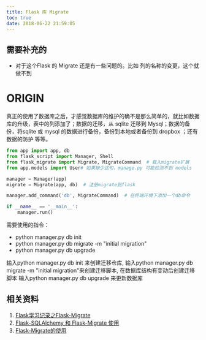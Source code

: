 ```yaml
---
title: Flask 库 Migrate
toc: true
date: 2018-06-22 21:59:05
---
```

## 需要补充的
- 对于这个Flask 的 Migrate 还是有一些问题的。比如 列的名称的变更，这个就做不到


# ORIGIN
真正的使用了数据库之后，才感觉数据库的维护的确不是那么简单的，就比如数据库的升级，表中的列添加了；数据的迁移，从 sqlite 迁移到 Mysql；数据的备份，将sqlite 或 mysql 的数据进行备份，备份到本地或者备份到 dropbox ；还有数据的防护 等等。


```python
from app import app, db
from flask_script import Manager, Shell
from flask_migrate import Migrate, MigrateCommand  # 载入migrate扩展
from app.models import User# 如果缺少这句，manage.py 可能检测不到 models

manager = Manager(app)
migrate = Migrate(app, db)  # 注册migrate到flask

manager.add_command('db', MigrateCommand)  # 在终端环境下添加一个db命令

if __name__ == '__main__':
    manager.run()
```

需要使用的指令：

- python manager.py db init
- python manager.py db migrate -m "initial migration"
- python manager.py db upgrade


输入python manager.py db init 来创建迁移仓库,
输入python manager.py db migrate -m "initial migration"来创建迁移脚本, 在数据库结构有变动后创建迁移脚本
输入python manager.py db upgrade 来更新数据库




## 相关资料
  1. [Flask学习记录之Flask-Migrate](https://www.cnblogs.com/agmcs/p/4448094.html)
  2. [Flask-SQLAlchemy 和 Flask-Migrate 使用](https://liuliqiang.info/post/flask-sqlalchemy-and-migrate/%0A)
  3. [Flask-Migrate的使用](https://wing324.github.io/2017/02/26/Flask-Migrate%E7%9A%84%E4%BD%BF%E7%94%A8/)
